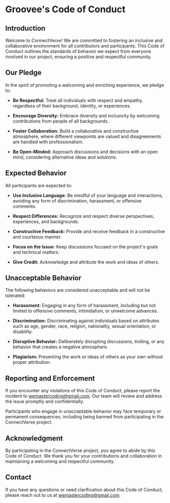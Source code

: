 # Groovee's Code of Conduct

## Introduction

Welcome to ConnectVerse! We are committed to fostering an inclusive and collaborative environment for all contributors and participants. This Code of Conduct outlines the standards of behavior we expect from everyone involved in our project, ensuring a positive and respectful community.

## Our Pledge

In the spirit of promoting a welcoming and enriching experience, we pledge to:

- **Be Respectful:** Treat all individuals with respect and empathy, regardless of their background, identity, or experiences.

- **Encourage Diversity:** Embrace diversity and inclusivity by welcoming contributions from people of all backgrounds.

- **Foster Collaboration:** Build a collaborative and constructive atmosphere, where different viewpoints are valued and disagreements are handled with professionalism.

- **Be Open-Minded:** Approach discussions and decisions with an open mind, considering alternative ideas and solutions.

## Expected Behavior

All participants are expected to:

- **Use Inclusive Language:** Be mindful of your language and interactions, avoiding any form of discrimination, harassment, or offensive comments.

- **Respect Differences:** Recognize and respect diverse perspectives, experiences, and backgrounds.

- **Constructive Feedback:** Provide and receive feedback in a constructive and courteous manner.

- **Focus on the Issue:** Keep discussions focused on the project's goals and technical matters.

- **Give Credit:** Acknowledge and attribute the work and ideas of others.

## Unacceptable Behavior

The following behaviors are considered unacceptable and will not be tolerated:

- **Harassment:** Engaging in any form of harassment, including but not limited to offensive comments, intimidation, or unwelcome advances.

- **Discrimination:** Discriminating against individuals based on attributes such as age, gender, race, religion, nationality, sexual orientation, or disability.

- **Disruptive Behavior:** Deliberately disrupting discussions, trolling, or any behavior that creates a negative atmosphere.

- **Plagiarism:** Presenting the work or ideas of others as your own without proper attribution.

## Reporting and Enforcement

If you encounter any violations of this Code of Conduct, please report the incident to [wemastercoding@gmail.com](mailto:wemastercoding@gmail.com). Our team will review and address the issue promptly and confidentially.

Participants who engage in unacceptable behavior may face temporary or permanent consequences, including being banned from participating in the ConnectVerse project.

## Acknowledgment

By participating in the ConnectVerse project, you agree to abide by this Code of Conduct. We thank you for your contributions and collaboration in maintaining a welcoming and respectful community.

## Contact

If you have any questions or need clarification about this Code of Conduct, please reach out to us at [wemastercoding@gmail.com](mailto:wemastercoding@gmail.com).
